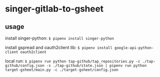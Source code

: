 # singer-gitlab-to-gsheet

## usage

install singer-python:
`$ pipenv install singer-python`

install gspread and oauth2client lib:
`$ pipenv install google-api-python-client oauth2client`

local run:
`$ pipenv run python tap-github/tap_repositories.py -c ./tap-github/config.json -s ./tap-github/state.json | pipenv run python target-gsheet/main.py -c ./target-gsheet/config.json`
